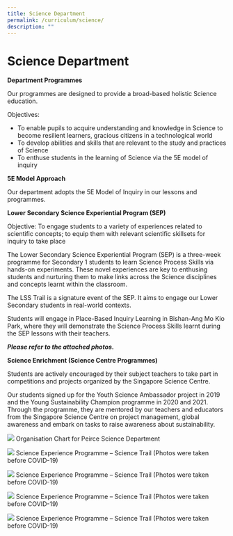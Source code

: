 ```yaml
---
title: Science Department
permalink: /curriculum/science/
description: ""
---
```

# **Science Department**

**Department Programmes**

Our programmes are designed to provide a broad-based holistic Science education.

Objectives:

*   To enable pupils to acquire understanding and knowledge in Science to become resilient learners, gracious citizens in a technological world
*   To develop abilities and skills that are relevant to the study and practices of Science
*   To enthuse students in the learning of Science via the 5E model of inquiry

**5E Model Approach**

Our department adopts the 5E Model of Inquiry in our lessons and programmes.

**Lower Secondary Science Experiential Program (SEP)** 

Objective: To engage students to a variety of experiences related to scientific concepts; to equip them with relevant scientific skillsets for inquiry to take place

The Lower Secondary Science Experiential Program (SEP) is a three-week programme for Secondary 1 students to learn Science Process Skills via hands-on experiments. These novel experiences are key to enthusing students and nurturing them to make links across the Science disciplines and concepts learnt within the classroom.

The LSS Trail is a signature event of the SEP. It aims to engage our Lower Secondary students in real-world contexts.

Students will engage in Place-Based Inquiry Learning in Bishan-Ang Mo Kio Park, where they will demonstrate the Science Process Skills learnt during the SEP lessons with their teachers. 

**_Please refer to the attached photos._**

**Science Enrichment (Science Centre Programmes)**

Students are actively encouraged by their subject teachers to take part in competitions and projects organized by the Singapore Science Centre. 

Our students signed up for the Youth Science Ambassador project in 2019 and the Young Sustainability Champion programme in 2020 and 2021. Through the programme, they are mentored by our teachers and educators from the Singapore Science Centre on project management, global awareness and embark on tasks to raise awareness about sustainability.

![](/images/Science-Department-Org-Chart-updated-18-July-2021.png)
Organisation Chart for Peirce Science Department

![](/images/SEP-Science-Trail-1.jpeg)
Science Experience Programme – Science Trail (Photos were taken before COVID-19)

![](/images/SEP-Science-Trail-2.jpeg)
Science Experience Programme – Science Trail (Photos were taken before COVID-19)

![](/images/SEP-Science-Trail-3.jpeg)
Science Experience Programme – Science Trail (Photos were taken before COVID-19)

![](/images/SEP-Science-Trail-4.jpeg)
Science Experience Programme – Science Trail (Photos were taken before COVID-19)